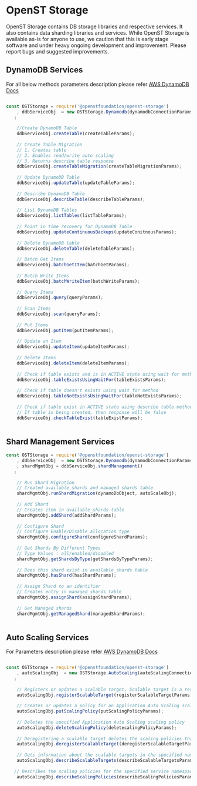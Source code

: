 # OpenST Storage

OpenST Storage contains DB storage libraries and respective services. It also contains data sharding libraries and services. 
While OpenST Storage is available as-is for anyone to use, we caution that this is early stage software and under heavy ongoing development and improvement. Please report bugs and suggested improvements.

## DynamoDB Services

For all below methods parameters description please refer [AWS DynamoDB Docs](https://docs.aws.amazon.com/AWSJavaScriptSDK/latest/AWS/DynamoDB.html)

```js

const OSTStorage = require('@openstfoundation/openst-storage')
    , ddbServiceObj  = new OSTStorage.Dynamodb(dynamodbConnectionParams)
   ;
    
    //Create DynamoDB Table
    ddbServiceObj.createTable(createTableParams);
    
    // Create Table Migration
    // 1. Creates table
    // 2. Enables read/write auto scaling
    // 3. Returns describe table response 
    ddbServiceObj.createTableMigration(createTableMigrationParams);
    
    // Update DynamoDB Table
    ddbServiceObj.updateTable(updateTableParams);
    
    // Describe DynamoDB Table 
    ddbServiceObj.describeTable(describeTableParams);
    
    // List DynamoDB Tables
    ddbServiceObj.listTables(listTableParams);
    
    // Point in time recovery for DynamoDB Table
    ddbServiceObj.updateContinuousBackups(updateConitnousParams);
    
    // Delete DynamoDB table
    ddbServiceObj.deleteTable(deleteTableParams);
    
    // Batch Get Items
    ddbServiceObj.batchGetItem(batchGetParams);
    
    // Batch Write Items
    ddbServiceObj.batchWriteItem(batchWriteParams);
    
    // Query Items
    ddbServiceObj.query(queryParams);
    
    // Scan Items
    ddbServiceObj.scan(queryParams);
    
    // Put Items
    ddbServiceObj.putItem(putItemParams);
    
    // Update an Item
    ddbServiceObj.updateItem(updateItemParams);
    
    // Delete Items
    ddbServiceObj.deleteItem(deleteItemParams);
    
    // Check if table exists and is in ACTIVE state using wait for method
    ddbServiceObj.tableExistsUsingWaitFor(tableExistsParams);
    
    // Check if table doesn't exists using wait for method
    ddbServiceObj.tableNotExistsUsingWaitFor(tableNotExistsParams);
    
    // Check if table exist in ACTIVE state using describe table method
    // If table is being created, then response will be false
    ddbServiceObj.checkTableExist(tableExistParams);
    
```

## Shard Management Services

```js
const OSTStorage = require('@openstfoundation/openst-storage')
    , ddbServiceObj  = new OSTStorage.Dynamodb(dynamodbConnectionParams)
    , shardMgmtObj = ddbServiceObj.shardManagement()
   ;
    
    // Run Shard Migration
    // Created available_shards and managed_shards table
    shardMgmtObj.runShardMigration(dynamoDbObject, autoScaleObj);
    
    // Add Shard
    // Creates item in available_shards table
    shardMgmtObj.addShard(addShardParams);
    
    // Configure Shard
    // Configure Enable/Disable allocation type
    shardMgmtObj.configureShard(configureShardParams);
    
    // Get Shards By Different Types
    // Type Values : all/enabled/disabled
    shardMgmtObj.getShardsByType(getShardsByTypeParams);
    
    // Does this shard exist in available_shards table
    shardMgmtObj.hasShard(hasShardParams);
    
    // Assign Shard to an identifier
    // Creates entry in managed_shards table
    shardMgmtObj.assignShard(assignShardParams);
    
    // Get Managed shards
    shardMgmtObj.getManagedShard(managedShardParams);
    
```

## Auto Scaling Services

For Parameters description please refer [AWS DynamoDB Docs](https://docs.aws.amazon.com/AWSJavaScriptSDK/latest/AWS/ApplicationAutoScaling.html)

```js

const OSTStorage = require('@openstfoundation/openst-storage')
    , autoScalingObj  = new OSTStorage.AutoScaling(autoScalingConnectionParams)
   ;
    
    // Registers or updates a scalable target. Scalable target is a resource that Application Auto Scaling can scale out or scale in. After you have registered a scalable target, you can use this operation to update the minimum and maximum values for its scalable dimension.
    autoScalingObj.registerScalableTarget(registerScalableTargetParams);
    
    // Creates or updates a policy for an Application Auto Scaling scalable target
    autoScalingObj.putScalingPolicy(putScalingPolicyParams);
    
    // Deletes the specified Application Auto Scaling scaling policy
    autoScalingObj.deleteScalingPolicy(deletecalingPolicyParams);
    
    // Deregistering a scalable target deletes the scaling policies that are associated with it.
    autoScalingObj.deregisterScalableTarget(deregisterScalableTargetParams);
      
    // Gets information about the scalable targets in the specified namespace. 
    autoScalingObj.describeScalableTargets(describeScalableTargetsParams); 
   
   // Describes the scaling policies for the specified service namespace.
    autoScalingObj.describeScalingPolicies(describeScalingPoliciesParams);   
    
```
